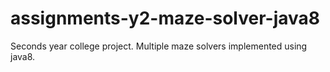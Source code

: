 # assignments-y2-maze-solver-java8
Seconds year college project. Multiple maze solvers implemented using java8.
